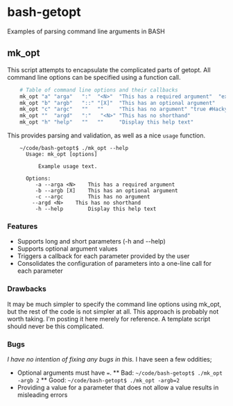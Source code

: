 # bash-getopt
Examples of parsing command line arguments in BASH

## mk_opt
This script attempts to encapsulate the complicated parts of getopt. All command line options can be specified using a function call.

```bash
	# Table of command line options and their callbacks
	mk_opt "a" "arga"   ":"  "<N>"  "This has a required argument"  "export VALUE_A="
	mk_opt "b" "argb"   "::" "[X]"  "This has an optional argument"
	mk_opt "c" "argc"   ""   ""     "This has no argument" "true #Hacky no-op callback "
	mk_opt ""  "argd"   ":"   "<N>" "This has no shorthand" 
	mk_opt "h" "help"   ""   ""     "Display this help text"
```

This provides parsing and validation, as well as a nice `usage` function.
```
	~/code/bash-getopt$ ./mk_opt --help
	  Usage: mk_opt [options]
          
          Example usage text.
	  
	  Options:
	     -a --arga <N>    This has a required argument
	     -b --argb [X]    This has an optional argument
	     -c --argc        This has no argument
		--argd <N>    This has no shorthand
	     -h --help        Display this help text
```

### Features
 * Supports long and short parameters (-h and --help)
 * Supports optional argument values
 * Triggers a callback for each parameter provided by the user
 * Consolidates the configuration of parameters into a one-line call for each parameter

### Drawbacks
It may be much simpler to specify the command line options using mk_opt, but the rest of the code is not simpler at all. This approach is probably not worth taking. I'm posting it here merely for reference. A template script should never be this complicated.

### Bugs
_I have no intention of fixing any bugs in this._ I have seen a few oddities;
 * Optional arguments must have `=`.
  ** Bad: `~/code/bash-getopt$ ./mk_opt -argb 2`
  ** Good: `~/code/bash-getopt$ ./mk_opt -argb=2`
 * Providing a value for a parameter that does not allow a value results in misleading errors

